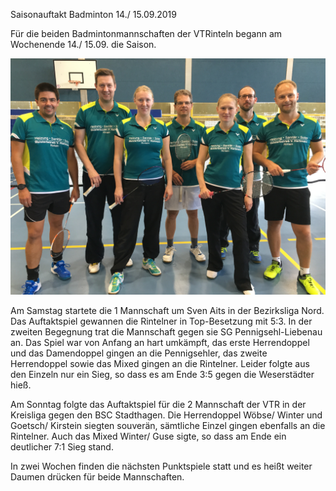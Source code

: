 Saisonauftakt Badminton 14./ 15.09.2019

Für die beiden Badmintonmannschaften der VTRinteln begann am Wochenende 14./ 15.09. die Saison.

![Saisonauftakt](2019-09-18_saisonauftakt.jpg)

Am Samstag startete die 1 Mannschaft um Sven Aits in der Bezirksliga Nord. Das Auftaktspiel gewannen die Rintelner in Top-Besetzung  mit 5:3. In der zweiten Begegnung trat die Mannschaft gegen sie SG Pennigsehl-Liebenau an. Das Spiel war von Anfang an hart umkämpft, das erste Herrendoppel  und das Damendoppel gingen an die Pennigsehler, das zweite Herrendoppel sowie das Mixed gingen an die Rintelner. Leider folgte aus den Einzeln nur ein Sieg, so dass es am Ende 3:5 gegen die Weserstädter hieß.

Am Sonntag folgte  das Auftaktspiel für die 2 Mannschaft der VTR in der Kreisliga gegen den BSC Stadthagen. Die Herrendoppel Wöbse/ Winter und Goetsch/ Kirstein siegten souverän, sämtliche Einzel gingen ebenfalls an die Rintelner. Auch das Mixed Winter/ Guse sigte, so dass am Ende ein deutlicher 7:1 Sieg stand.

In zwei Wochen finden die nächsten Punktspiele statt und es heißt weiter Daumen drücken für beide Mannschaften. 
